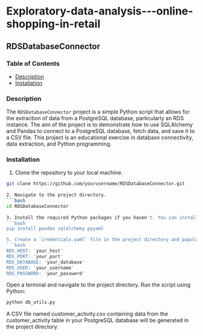 # Exploratory-data-analysis---online-shopping-in-retail

## RDSDatabaseConnector

### Table of Contents
- [Description](#description)
- [Installation](#installation)

### Description
The `RDSDatabaseConnector` project is a simple Python script that allows for the extraction of data from a PostgreSQL database, particularly an RDS instance. The aim of the project is to demonstrate how to use SQLAlchemy and Pandas to connect to a PostgreSQL database, fetch data, and save it to a CSV file. This project is an educational exercise in database connectivity, data extraction, and Python programming.

### Installation
1. Clone the repository to your local machine.
```bash
git clone https://github.com/yourusername/RDSDatabaseConnector.git
   
2. Navigate to the project directory.
```bash
cd RDSDatabaseConnector
   
3. Install the required Python packages if you haven't. You can install them using pip:
```bash
pip install pandas sqlalchemy pyyaml

5. Create a `credentials.yaml` file in the project directory and populate it with your PostgreSQL RDS instance credentials. The YAML file should have the following structure:
```bash
RDS_HOST: 'your_host'
RDS_PORT: 'your_port'
RDS_DATABASE: 'your_database'
RDS_USER: 'your_username'
RDS_PASSWORD: 'your_password'
```

Open a terminal and navigate to the project directory.
Run the script using Python:
```bash
python db_utils.py
```

A CSV file named customer_activity.csv containing data from the customer_activity table in your PostgreSQL database will be generated in the project directory.




